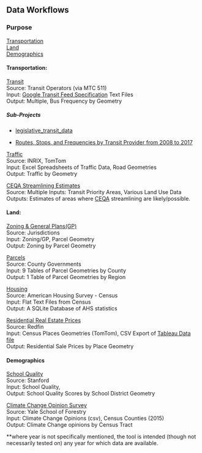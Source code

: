 ## Data Workflows

### Purpose

[Transportation](#transportation)   
[Land](#land)  
[Demographics](#demographics)  

#### Transportation:

[Transit](https://github.com/MetropolitanTransportationCommission/RegionalTransitDatabase)   
Source: Transit Operators (via MTC 511)    
Input: [Google Transit Feed Specification](https://developers.google.com/transit/gtfs/) Text Files    
Output: Multiple, Bus Frequency by Geometry    

##### Sub-Projects 
- [legislative_transit_data](legislative_transit_data.md)

- [Routes, Stops, and Frequencies by Transit Provider from 2008 to 2017](historical_transit_data.md) 

[Traffic](https://github.com/MetropolitanTransportationCommission/vital-signs-traffic-data)     
Source: INRIX, TomTom     
Input: Excel Spreadsheets of Traffic Data, Road Geometries     
Output: Traffic by Geometry      

[CEQA Streamlining Estimates](https://github.com/MetropolitanTransportationCommission/tpp_ceqa_map_for_pba_17)   
Source: Multiple
Inputs: Transit Priority Areas, Various Land Use Data  
Outputs: Estimates of areas where [CEQA](https://en.wikipedia.org/wiki/Sustainable_Communities_and_Climate_Protection_Act_of_2008) streamlining are likely/possible.  

#### Land:  

[Zoning & General Plans(GP)](https://github.com/MetropolitanTransportationCommission/zoning)   
Source: Jurisdictions   
Input: Zoning/GP, Parcel Geometry   
Output: Zoning by Parcel Geometry   

[Parcels](https://github.com/MetropolitanTransportationCommission/bayarea_urbansim/blob/c3b249c54e8bae14737c6840dc8ff70a858a887f/data_regeneration/Makefile)   
Source: County Governments   
Input: 9 Tables of Parcel Geometries by County   
Output: 1 Table of Parcel Geometries by Region   

[Housing](https://github.com/MetropolitanTransportationCommission/housing/tree/master/ahs)   
Source: American Housing Survey - Census   
Input: Flat Text Files from Census   
Output: A SQLite Database of AHS statistics   

[Residential Real Estate Prices](https://github.com/MetropolitanTransportationCommission/motm/tree/master/2017_04#redfinplaces)    
Source: Redfin    
Input: Census Places Geometries (TomTom), CSV Export of [Tableau Data file](https://www.redfin.com/blog/data-center)    
Output: Residential Sale Prices by Place Geometry      

#### Demographics

[School Quality](https://github.com/MetropolitanTransportationCommission/motm/tree/master/2017_04#stanford-schools-project)   
Source: Stanford   
Input: School Quality,    
Output: School Quality Scores by School District Geometry   

[Climate Change Opinion Survey](https://github.com/MetropolitanTransportationCommission/motm/tree/7848b8404605b0dc64b5f29516dca7da0e9c1e68/2017_07#data-sources)   
Source: Yale School of Forestry    
Input: Climate Change Opinions (csv), Census Counties (2015)     
Output: Climate Change opinions by Census Tract     

**where year is not specifically mentioned, the tool is intended (though not necessarily tested on) any year for which data are available.   
